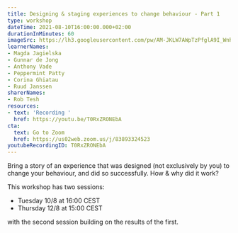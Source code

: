 ```yaml
---
title: Designing & staging experiences to change behaviour - Part 1
type: workshop
dateTime: 2021-08-10T16:00:00.000+02:00
durationInMinutes: 60
imageSrc: https://lh3.googleusercontent.com/pw/AM-JKLW7AWpTzPfglA9I_WnhDbDXLWE5cQ4sfbZE5nFRBZgBZcTLGe7DTis41QzEod076AvFIaIYfCMKPQMbRJnD7WcVpf2uOG6W46dOJbcdnOci2bt-WL5vURb9VY00oW7X36gD0QX2K9vmRy49PZbuj_OHtQ=s1494-no?authuser=0
learnerNames:
- Magda Jagielska
- Gunnar de Jong
- Anthony Vade
- Peppermint Patty
- Corina Ghiatau
- Ruud Janssen
sharerNames:
- Rob Tesh
resources:
- text: 'Recording '
  href: https://youtu.be/T0RxZRONEbA
cta:
  text: Go to Zoom
  href: https://us02web.zoom.us/j/83893324523
youtubeRecordingID: T0RxZRONEbA
---
```

Bring a story of an experience that was designed (not exclusively by you) to change your behaviour, and did so successfully. How & why did it work?

This workshop has two sessions:

* Tuesday 10/8 at 16:00 CEST
* Thursday 12/8 at 15:00 CEST

with the second session building on the results of the first.
